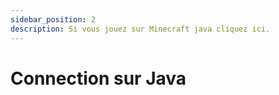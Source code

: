 ```yaml
---
sidebar_position: 2
description: Si vous jouez sur Minecraft java cliquez ici.
---
```


# Connection sur Java